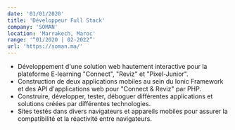 ```yaml
---
date: '01/01/2020'
title: 'Développeur Full Stack'
company: 'SOMAN'
location: 'Marrakech, Maroc'
range: '“01/2020 | 02-2022”'
url: 'https://soman.ma/'
---
```


- Développement d'une solution web hautement interactive pour la plateforme E-learning "Connect", "Reviz" et "Pixel-Junior".
- Construction de deux applications mobiles au sein du Ionic Framework et des API d'applications web pour "Connect & Reviz" par PHP.
- Construire, développer, tester, déboguer différentes applications et solutions créées par différentes technologies.
- Sites testés dans divers navigateurs et appareils mobiles pour assurer la compatibilité et la réactivité entre navigateurs.
